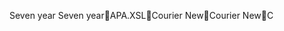 
Seven year                                           
 S e v e n   y e a r    \ A P A . X S L        C o u r i e r   N e w  C o u r i e r   N e w          C 